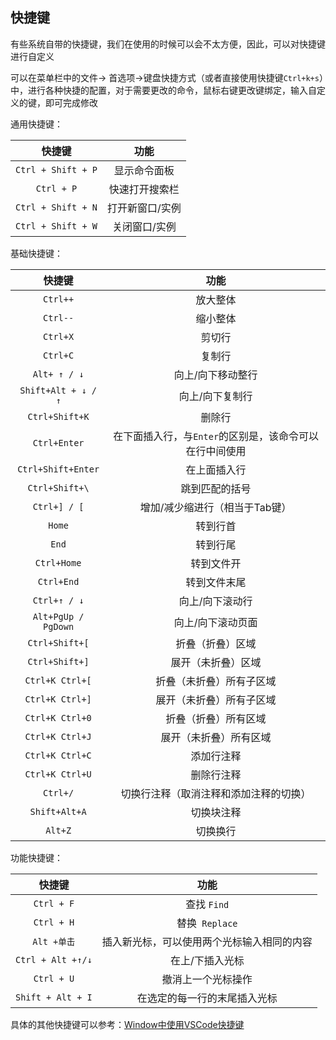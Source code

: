 ## 快捷键

有些系统自带的快捷键，我们在使用的时候可以会不太方便，因此，可以对快捷键进行自定义

可以在菜单栏中的文件-> 首选项->键盘快捷方式（或者直接使用快捷键`Ctrl+k+s`）中，进行各种快捷的配置，对于需要更改的命令，鼠标右键更改键绑定，输入自定义的键，即可完成修改

通用快捷键：

|       快捷键       |      功能       |
| :----------------: | :-------------: |
| `Ctrl + Shift + P` |  显示命令面板   |
|     `Ctrl + P`     | 快速打开搜索栏  |
| `Ctrl + Shift + N` | 打开新窗口/实例 |
| `Ctrl + Shift + W` |  关闭窗口/实例  |

基础快捷键：

|       快捷键        |                          功能                           |
| :-----------------: | :-----------------------------------------------------: |
|      `Ctrl++`       |                        放大整体                         |
|      `Ctrl--`       |                        缩小整体                         |
|      `Ctrl+X`       |                         剪切行                          |
|      `Ctrl+C`       |                         复制行                          |
|    `Alt+ ↑ / ↓`     |                    向上/向下移动整行                    |
| `Shift+Alt + ↓ / ↑` |                     向上/向下复制行                     |
|   `Ctrl+Shift+K`    |                         删除行                          |
|    `Ctrl+Enter`     | 在下面插入行，与`Enter`的区别是，该命令可以在行中间使用 |
| `Ctrl+Shift+Enter`  |                      在上面插入行                       |
|   `Ctrl+Shift+\`    |                     跳到匹配的括号                      |
|    `Ctrl+] / [`     |             增加/减少缩进行（相当于Tab键）              |
|       `Home`        |                        转到行首                         |
|        `End`        |                        转到行尾                         |
|     `Ctrl+Home`     |                       转到文件开                        |
|     `Ctrl+End`      |                      转到文件末尾                       |
|    `Ctrl+↑ / ↓`     |                     向上/向下滚动行                     |
| `Alt+PgUp / PgDown` |                    向上/向下滚动页面                    |
|   `Ctrl+Shift+[`    |                    折叠（折叠）区域                     |
|   `Ctrl+Shift+]`    |                   展开（未折叠）区域                    |
|   `Ctrl+K Ctrl+[`   |                折叠（未折叠）所有子区域                 |
|   `Ctrl+K Ctrl+]`   |                展开（未折叠）所有子区域                 |
|   `Ctrl+K Ctrl+0`   |                  折叠（折叠）所有区域                   |
|   `Ctrl+K Ctrl+J`   |                 展开（未折叠）所有区域                  |
|   `Ctrl+K Ctrl+C`   |                       添加行注释                        |
|   `Ctrl+K Ctrl+U`   |                       删除行注释                        |
|      `Ctrl+/`       |         切换行注释（取消注释和添加注释的切换）          |
|    `Shift+Alt+A`    |                       切换块注释                        |
|       `Alt+Z`       |                        切换换行                         |


功能快捷键：

|      快捷键       |                    功能                    |
| :---------------: | :----------------------------------------: |
|    `Ctrl + F`     |                查找 `Find`                 |
|    `Ctrl + H`     |               替换` Replace`               |
|    `Alt +单击`    | 插入新光标，可以使用两个光标输入相同的内容 |
| `Ctrl + Alt +↑/↓` |              在上/下插入光标               |
|    `Ctrl + U`     |             撤消上一个光标操作             |
| `Shift + Alt + I` |        在选定的每一行的末尾插入光标        |

具体的其他快捷键可以参考：[Window中使用VSCode快捷键](https://blog.csdn.net/dreaming317/article/details/103823950)